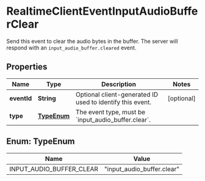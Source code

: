 

# RealtimeClientEventInputAudioBufferClear

Send this event to clear the audio bytes in the buffer. The server will respond with an `input_audio_buffer.cleared` event. 

## Properties

| Name | Type | Description | Notes |
|------------ | ------------- | ------------- | -------------|
|**eventId** | **String** | Optional client-generated ID used to identify this event. |  [optional] |
|**type** | [**TypeEnum**](#TypeEnum) | The event type, must be &#x60;input_audio_buffer.clear&#x60;. |  |



## Enum: TypeEnum

| Name | Value |
|---- | -----|
| INPUT_AUDIO_BUFFER_CLEAR | &quot;input_audio_buffer.clear&quot; |



